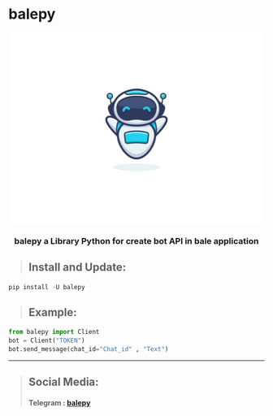 # balepy
<img align="center" src="_storage_emulated_0_Android_data_app.rbmain.a_cache_-2147483648_-210769.jpg">

<h3 align="center"> balepy a Library Python for create bot API in bale application </h3>

> ## Install and Update:
```python
pip install -U balepy
```

> ## Example:
```python
from balepy import Client
bot = Client("TOKEN")
bot.send_message(chat_id="Chat_id" , "Text")
```

<hr>

> ## Social Media:
> #### Telegram : <a href="t.me/balepy">balepy</a>
